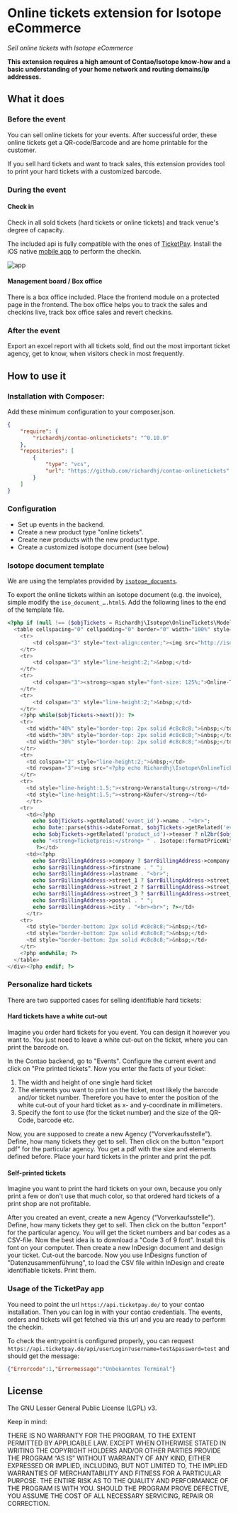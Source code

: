 Online tickets extension for Isotope eCommerce
==============================================
*Sell online tickets with Isotope eCommerce*

**This extension requires a high amount of Contao/Isotope know-how and a basic understanding of your home network and
routing domains/ip addresses.**

What it does
------------

### Before the event

You can sell online tickets for your events. After successful order, these online tickets get a QR-code/Barcode and are
home printable for the customer.

If you sell hard tickets and want to track sales, this extension provides tool to print your hard tickets with a
customized barcode.


### During the event

#### Check in

Check in all sold tickets (hard tickets or online tickets) and track venue's degree of capacity.

The included api is fully compatible with the ones of [TicketPay](http://ticketpay.de/). Install the iOS native
[mobile app](http://ticketpay.de/app-demo/) to perform the checkin.

![app](http://ticketpay.de/wp-content/uploads/2013/09/app1.png)

#### Management board / Box office

There is a box office included. Place the frontend module on a protected page in the frontend.
The box office helps you to track the sales and checkins live, track box office sales and revert checkins.

### After the event

Export an excel report with all tickets sold, find out the most important ticket agency, get to know, when visitors
check in most frequently.

How to use it
-------------

### Installation with Composer:

Add these minimum configuration to your composer.json.

```json
{
    "require": {
        "richardhj/contao-onlinetickets": "^0.10.0"
    },
    "repositories": [
        {
            "type": "vcs",
            "url": "https://github.com/richardhj/contao-onlinetickets"
        }
    ]
}
```

### Configuration

* Set up events in the backend.
* Create a new product type "online tickets".
* Create new products with the new product type.
* Create a customized isotope document (see below)

### Isotope document template

We are using the templates provided by [`isotope_docuemts`](https://github.com/katgirl/isotope_documents).

To export the online tickets within an isotope document (e.g. the invoice), simple modify the `iso_document_….html5`.
Add the following lines to the end of the template file.

```php
<?php if (null !== ($objTickets = Richardhj\Isotope\OnlineTickets\Model\Ticket::findByOrder($this->collection->id))): ?><div style="font-size: 72.5%; font-family: Helvetica, sans-serif; float:left; page-break-before:always;">
  <table cellspacing="0" cellpadding="0" border="0" width="100%" style="margin-left:100px;" >
  	<tr>
  		<td colspan="3" style="text-align:center;"><img src="http://isotopeecommerce.org/files/layout/logo.png" alt="Isotope eCommerce" height="100"></td>
	</tr>
	<tr>
		<td colspan="3" style="line-height:2;">&nbsp;</td>
	</tr>
	<tr>
		<td colspan="3"><strong><span style="font-size: 125%;">Online-Tickets</span><br>zur Bestellung <?php echo $this->collection->document_number; ?></strong></td>
	</tr>
	<tr>
		<td colspan="3" style="line-height:2;">&nbsp;</td>
	</tr>
  	<?php while($objTickets->next()): ?>
  	<tr>
      <td width="40%" style="border-top: 2px solid #c8c8c8;">&nbsp;</td>
      <td width="30%" style="border-top: 2px solid #c8c8c8;">&nbsp;</td>
      <td width="30%" style="border-top: 2px solid #c8c8c8;">&nbsp;</td>
  	</tr>
  	<tr>
      <td colspan="2" style="line-height:2;">&nbsp;</td>
      <td rowspan="3"><img src="<?php echo Richardhj\Isotope\OnlineTickets\Helper\QrCode::getLocalPath($objTickets->hash); ?>" alt="Ticket Code"></td>
  	</tr>
  	<tr>
  	  <td style="line-height:1.5;"><strong>Veranstaltung</strong></td>
  	  <td style="line-height:1.5;"><strong>Käufer</strong></td>
  	  </tr>
    <tr>
  	  <td><?php
  	  	echo $objTickets->getRelated('event_id')->name . "<br>";
  		echo Date::parse($this->dateFormat, $objTickets->getRelated('event_id')->date) . "<br><br>";
  		echo $objTickets->getRelated('product_id')->teaser ? nl2br($objTickets->getRelated('product_id')->teaser) . "<br><br>" : "";
  		echo "<strong>Ticketpreis:</strong> " . Isotope::formatPriceWithCurrency($objTickets->getRelated('item_id')->price) . "<br>";
  		 ?></td>
  	  <td><?php
  	    echo $arrBillingAddress->company ? $arrBillingAddress->company . "<br>" : "";
        echo $arrBillingAddress->firstname . " "; 
        echo $arrBillingAddress->lastname . "<br>";
        echo $arrBillingAddress->street_1 ? $arrBillingAddress->street_1 . "<br>" : "";
        echo $arrBillingAddress->street_2 ? $arrBillingAddress->street_2 . "<br>" : "";
        echo $arrBillingAddress->street_3 ? $arrBillingAddress->street_3 . "<br>" : "";
        echo $arrBillingAddress->postal . " ";
        echo $arrBillingAddress->city . "<br><br>"; ?></td>
  	  </tr>
    <tr>
      <td style="border-bottom: 2px solid #c8c8c8;">&nbsp;</td>
      <td style="border-bottom: 2px solid #c8c8c8;">&nbsp;</td>
      <td style="border-bottom: 2px solid #c8c8c8;">&nbsp;</td>
  	</tr>
    <?php endwhile; ?>
  </table>
</div><?php endif; ?>
```

### Personalize hard tickets

There are two supported cases for selling identifiable hard tickets:

#### Hard tickets have a white cut-out

Imagine you order hard tickets for you event. You can design it however you want to. You just need to leave a white
cut-out on the ticket, where you can print the barcode on.

In the Contao backend, go to "Events". Configure the current event and click on "Pre printed tickets". Now you enter the
facts of your ticket:
1) The width and height of one single hard ticket
2) The elements you want to print on the ticket, most likely the barcode and/or ticket number. Therefore you have to
enter the position of the white cut-out of your hard ticket as x- and y-coordinate in millimeters.
3) Specify the font to use (for the ticket number) and the size of the QR-Code, barcode etc.

Now, you are supposed to create a new Agency ("Vorverkaufsstelle"). Define, how many tickets they get to sell. Then
click on the button "export pdf" for the particular agency. You get a pdf with the size and elements defined before.
Place your hard tickets in the printer and print the pdf.

#### Self-printed tickets

Imagine you want to print the hard tickets on your own, because you only print a few or don't use that much color, so
that ordered hard tickets of a print shop are not profitable.

After you created an event, create a new Agency ("Vorverkaufsstelle"). Define, how many tickets they get to sell. Then
click on the button "export" for the particular agency. You will get the ticket numbers and bar codes as a CSV-file. Now
the best idea is to download a "Code 3 of 9 font". Install this font on your computer. Then create a new InDesign
document and design your ticket. Cut-out the barcode. Now you use InDesigns function of "Datenzusammenführung", to load
the CSV file within InDesign and create identifiable tickets. Print them.

### Usage of the TicketPay app

You need to point the url `https://api.ticketpay.de/` to your contao installation.
Then you can log in with your contao credentials. The events, orders and tickets will get fetched via this url and you
are ready to perform the checkin.

To check the entrypoint is configured properly, you can request
`https://api.ticketpay.de/api/userLogin?username=test&password=test` and should get the message:

```json
{"Errorcode":1,"Errormessage":"Unbekanntes Terminal"}
```

License
-------

The GNU Lesser General Public License (LGPL) v3.

Keep in mind:

THERE IS NO WARRANTY FOR THE PROGRAM, TO THE EXTENT PERMITTED BY APPLICABLE LAW. EXCEPT WHEN OTHERWISE STATED IN WRITING
THE COPYRIGHT HOLDERS AND/OR OTHER PARTIES PROVIDE THE PROGRAM “AS IS” WITHOUT WARRANTY OF ANY KIND, EITHER EXPRESSED OR
IMPLIED, INCLUDING, BUT NOT LIMITED TO, THE IMPLIED WARRANTIES OF MERCHANTABILITY AND FITNESS FOR A PARTICULAR PURPOSE.
THE ENTIRE RISK AS TO THE QUALITY AND PERFORMANCE OF THE PROGRAM IS WITH YOU. SHOULD THE PROGRAM PROVE DEFECTIVE, YOU
ASSUME THE COST OF ALL NECESSARY SERVICING, REPAIR OR CORRECTION.
